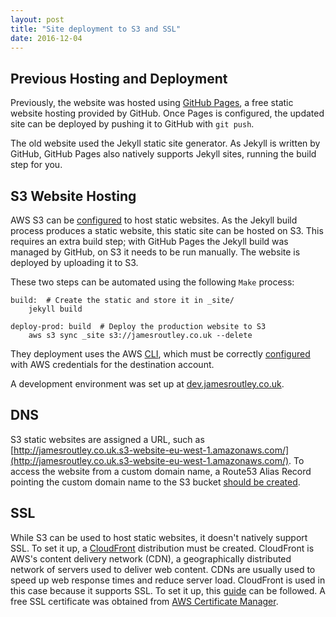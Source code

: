 ```yaml
---
layout: post
title: "Site deployment to S3 and SSL"
date: 2016-12-04
---
```


## Previous Hosting and Deployment

Previously, the website was hosted using [GitHub Pages](https://pages.github.com/), a free static website hosting provided by GitHub. Once Pages is configured, the updated site can be deployed by pushing it to GitHub with `git push`.

The old website used the Jekyll static site generator. As Jekyll is written by GitHub, GitHub Pages also natively supports Jekyll sites, running the build step for you.


## S3 Website Hosting

AWS S3 can be [configured](http://docs.aws.amazon.com/AmazonS3/latest/dev/WebsiteHosting.html) to host static websites. As the Jekyll build process produces a static website, this static site can be hosted on S3. This requires an extra build step; with GitHub Pages the Jekyll build was managed by GitHub, on S3 it needs to be run manually. The website is deployed by uploading it to S3.

These two steps can be automated using the following `Make` process:

```make
build:  # Create the static and store it in _site/
	jekyll build

deploy-prod: build  # Deploy the production website to S3
	aws s3 sync _site s3://jamesroutley.co.uk --delete
```

They deployment uses the AWS [CLI](https://aws.amazon.com/cli/), which must be correctly [configured](https://docs.aws.amazon.com/cli/latest/userguide/cli-chap-getting-started.html) with AWS credentials for the destination account.

A development environment was set up at [dev.jamesroutley.co.uk](https://dev.jamesroutley.co.uk/).


## DNS

S3 static websites are assigned a URL, such as [http://jamesroutley.co.uk.s3-website-eu-west-1.amazonaws.com/](http://jamesroutley.co.uk.s3-website-eu-west-1.amazonaws.com/). To access the website from a custom domain name, a Route53 Alias Record pointing the custom domain name to the S3 bucket [should be created](https://docs.aws.amazon.com/AmazonS3/latest/dev/website-hosting-custom-domain-walkthrough.html).


## SSL

While S3 can be used to host static websites, it doesn't natively support SSL. To set it up, a [CloudFront](https://aws.amazon.com/cloudfront/) distribution must be created. CloudFront is AWS's content delivery network (CDN), a geographically distributed network of servers used to deliver web content. CDNs are usually used to speed up web response times and reduce server load. CloudFront is used in this case because it supports SSL. To set it up, this [guide](https://blog.webinista.com/2016/02/enable-https-cloudfront-certificate-manager-s3/index.html) can be followed. A free SSL certificate was obtained from [AWS Certificate Manager](https://aws.amazon.com/certificate-manager/).
